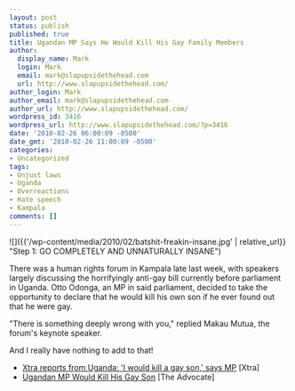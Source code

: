 ```yaml
---
layout: post
status: publish
published: true
title: Ugandan MP Says He Would Kill His Gay Family Members
author:
  display_name: Mark
  login: Mark
  email: mark@slapupsidethehead.com
  url: http://www.slapupsidethehead.com/
author_login: Mark
author_email: mark@slapupsidethehead.com
author_url: http://www.slapupsidethehead.com/
wordpress_id: 3416
wordpress_url: http://www.slapupsidethehead.com/?p=3416
date: '2010-02-26 06:00:09 -0500'
date_gmt: '2010-02-26 11:00:09 -0500'
categories:
- Uncategorized
tags:
- Unjust laws
- Uganda
- Overreactions
- Hate speech
- Kampala
comments: []
---
```

![]({{'/wp-content/media/2010/02/batshit-freakin-insane.jpg' | relative_url}} "Step 1: GO COMPLETELY AND UNNATURALLY INSANE")

There was a human rights forum in Kampala late last week, with speakers largely discussing the horrifyingly anti-gay bill currently before parliament in Uganda. Otto Odonga, an MP in said parliament, decided to take the opportunity to declare that he would kill his own son if he ever found out that he were gay.

"There is something deeply wrong with you," replied Makau Mutua, the forum's keynote speaker.

And I really have nothing to add to that!

- [Xtra reports from Uganda: 'I would kill a gay son,' says MP](http://www.xtra.ca/public/National/Xtra_reports_from_Uganda_I_would_kill_a_gay_son_says_MP-8266.aspx) [Xtra]
- [Ugandan MP Would Kill His Gay Son](http://www.advocate.com/News/Daily_News/2010/02/19/Ugandan_MP_Would_Kill_Son_if_He_Were_Gay/) [The Advocate]
